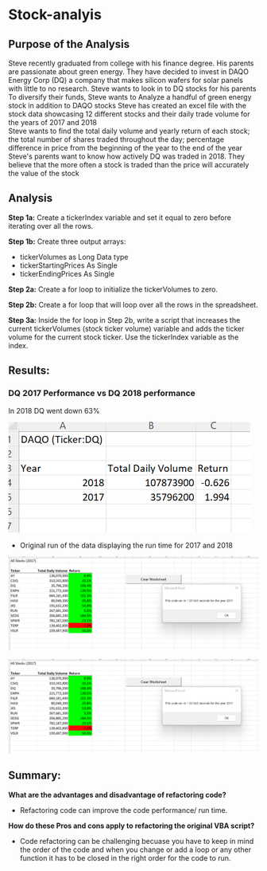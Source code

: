 # Stock-analyis
## Purpose of the Analysis 
Steve recently graduated from college with his finance degree.
His parents are passionate about green energy. 
They have decided to invest in DAQO Energy Corp (DQ)  a company that makes silicon wafers for solar panels with little to no research. 
Steve wants to look in to DQ stocks for his parents
To diversify their funds, Steve wants to Analyze a handful of green energy stock in addition to DAQO stocks
Steve has created an excel file with the stock data showcasing 12 different stocks and their daily trade volume for the years of 2017 and 2018  
Steve wants to find the total daily volume and yearly return of each stock; the total number of shares traded throughout the day; percentage difference in price from the beginning of the year to the end of the year
Steve's parents want to know how actively DQ was traded in 2018. They believe that the more often a stock is traded than the price will accurately the value of the stock



## Analysis 

**Step 1a:**
Create a tickerIndex variable and set it equal to zero before iterating over all the rows. 

**Step 1b:**
Create three output arrays:
  * tickerVolumes as Long Data type 
  * tickerStartingPrices As Single 
  * tickerEndingPrices As Single 
  
**Step 2a:**
Create a for loop to initialize the tickerVolumes to zero.

**Step 2b:**
Create a for loop that will loop over all the rows in the spreadsheet.

**Step 3a:**
Inside the for loop in Step 2b, write a script that increases the current tickerVolumes (stock ticker volume) variable and adds the ticker volume for the current stock ticker.
Use the tickerIndex variable as the index.

## Results:
### DQ 2017 Performance vs   DQ 2018 performance

In 2018 DQ went down 63%

![image](https://github.com/Raellenalos/Stock-analyis/blob/main/Resources/DQ%20Analysis%202017%20vs%202018.png)

* Original run of the data displaying the run time for 2017 and 2018

![image](https://github.com/Raellenalos/Stock-analyis/blob/main/Resources/All%20Stocks%202017.png)

![image](https://github.com/Raellenalos/Stock-analyis/blob/main/Resources/All%20Stocks%202017.png)


## Summary: 

 **What are the advantages and disadvantage of refactoring code?**
 
 * Refactoring code can improve the code performance/ run time.
 
 **How do these Pros and cons apply to refactoring the original VBA script?**
 
* Code refactoring can be challenging becuase you have to keep in mind the order of the code and when you change or add a loop or any other function it has to be closed in the right order for the code to run.
